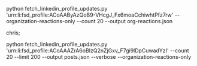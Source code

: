 python fetch_linkedin_profile_updates.py 'urn:li:fsd_profile:ACoAAByAzQoB9-VHcgJ_Fx6moaCchiwhtPfz7rw' --organization-reactions-only --count 20 --output org-reactions.json


chris;

python fetch_linkedin_profile_updates.py 'urn:li:fsd_profile:ACoAAAZrA6oBIzQ2nZjGxv_F7gi9lDpCuwadYzI' --count 20 --limit 200 --output posts.json --verbose --organization-reactions-only
